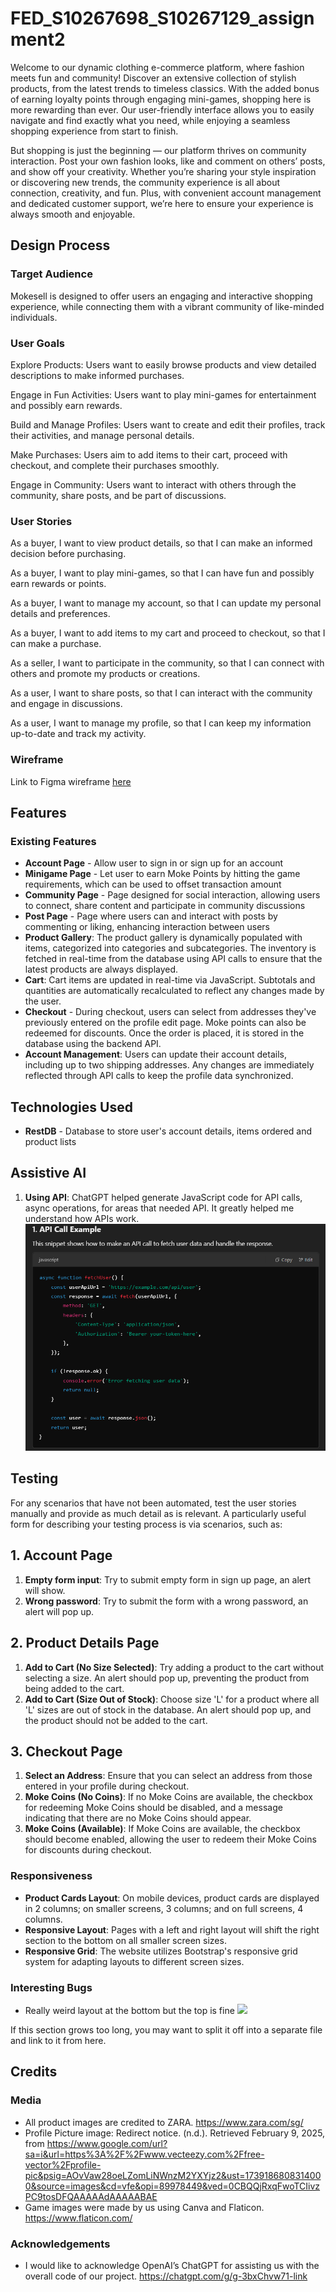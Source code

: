 # FED_S10267698_S10267129_assignment2
Welcome to our dynamic clothing e-commerce platform, where fashion meets fun and community! Discover an extensive collection of stylish products, from the latest trends to timeless classics. With the added bonus of earning loyalty points through engaging mini-games, shopping here is more rewarding than ever. Our user-friendly interface allows you to easily navigate and find exactly what you need, while enjoying a seamless shopping experience from start to finish.

But shopping is just the beginning — our platform thrives on community interaction. Post your own fashion looks, like and comment on others’ posts, and show off your creativity. Whether you’re sharing your style inspiration or discovering new trends, the community experience is all about connection, creativity, and fun. Plus, with convenient account management and dedicated customer support, we’re here to ensure your experience is always smooth and enjoyable.

## Design Process
### **Target Audience**
Mokesell is designed to offer users an engaging and interactive shopping experience, while connecting them with a vibrant community of like-minded individuals.

### **User Goals**
Explore Products: Users want to easily browse products and view detailed descriptions to make informed purchases.

Engage in Fun Activities: Users want to play mini-games for entertainment and possibly earn rewards.

Build and Manage Profiles: Users want to create and edit their profiles, track their activities, and manage personal details.

Make Purchases: Users aim to add items to their cart, proceed with checkout, and complete their purchases smoothly.

Engage in Community: Users want to interact with others through the community, share posts, and be part of discussions.

### **User Stories**
As a buyer, I want to view product details, so that I can make an informed decision before purchasing.

As a buyer, I want to play mini-games, so that I can have fun and possibly earn rewards or points.

As a buyer, I want to manage my account, so that I can update my personal details and preferences.

As a buyer, I want to add items to my cart and proceed to checkout, so that I can make a purchase.

As a seller, I want to participate in the community, so that I can connect with others and promote my products or creations.

As a user, I want to share posts, so that I can interact with the community and engage in discussions.

As a user, I want to manage my profile, so that I can keep my information up-to-date and track my activity.

### **Wireframe**
Link to Figma wireframe [here](https://www.figma.com/design/4J5M9PRrJN0UuTvAqg594X/FED?node-id=0-1&t=2PEObHQbDKjO9HeG-1)

## Features
### Existing Features
- **Account Page** - Allow user to sign in or sign up for an account
- **Minigame Page** - Let user to earn Moke Points by hitting the game requirements, which can be used to offset transaction amount
- **Community Page** - Page designed for social interaction, allowing users to connect, share content and participate in community discussions
- **Post Page** - Page where users can and interact with posts by commenting or liking, enhancing interaction between users
- **Product Gallery**: The product gallery is dynamically populated with items, categorized into categories and subcategories. The inventory is fetched in real-time from the database using API calls to ensure that the latest products are always displayed.
- **Cart**: Cart items are updated in real-time via JavaScript. Subtotals and quantities are automatically recalculated to reflect any changes made by the user.
- **Checkout** - During checkout, users can select from addresses they've previously entered on the profile edit page. Moke points can also be redeemed for discounts. Once the order is placed, it is stored in the database using the backend API.
- **Account Management**: Users can update their account details, including up to two shipping addresses. Any changes are immediately reflected through API calls to keep the profile data synchronized.

## Technologies Used
- **RestDB** - Database to store user's account details, items ordered and product lists

## Assistive AI
1. **Using API**: ChatGPT helped generate JavaScript code for API calls, async operations, for areas that needed API. It greatly helped me understand how APIs work.
![](images/source-code-ss1.png)

## Testing
For any scenarios that have not been automated, test the user stories manually and provide as much detail as is relevant. A particularly useful form for describing your testing process is via scenarios, such as:

## 1. Account Page
1. **Empty form input**: Try to submit empty form in sign up page, an alert will show.
2. **Wrong password**: Try to submit the form with a wrong password, an alert will pop up.

## 2. Product Details Page
1. **Add to Cart (No Size Selected)**: Try adding a product to the cart without selecting a size. An alert should pop up, preventing the product from being added to the cart.
2. **Add to Cart (Size Out of Stock)**: Choose size 'L' for a product where all 'L' sizes are out of stock in the database. An alert should pop up, and the product should not be added to the cart.

## 3. Checkout Page
1. **Select an Address**: Ensure that you can select an address from those entered in your profile during checkout.
2. **Moke Coins (No Coins)**: If no Moke Coins are available, the checkbox for redeeming Moke Coins should be disabled, and a message indicating that there are no Moke Coins should appear.
3. **Moke Coins (Available)**: If Moke Coins are available, the checkbox should become enabled, allowing the user to redeem their Moke Coins for discounts during checkout.

### Responsiveness
- **Product Cards Layout**: On mobile devices, product cards are displayed in 2 columns; on smaller screens, 3 columns; and on full screens, 4 columns.
- **Responsive Layout**: Pages with a left and right layout will shift the right section to the bottom on all smaller screen sizes.
- **Responsive Grid**: The website utilizes Bootstrap's responsive grid system for adapting layouts to different screen sizes.

### Interesting Bugs
- Really weird layout at the bottom but the top is fine
![](https://github.com/user-attachments/assets/b8e55e5c-881f-4df1-b95c-0dfdd85aed60)

If this section grows too long, you may want to split it off into a separate file and link to it from here.
## Credits
### Media
- All product images are credited to ZARA. https://www.zara.com/sg/
- Profile Picture image: Redirect notice. (n.d.). Retrieved February 9, 2025, from https://www.google.com/url?sa=i&url=https%3A%2F%2Fwww.vecteezy.com%2Ffree-vector%2Fprofile-pic&psig=AOvVaw28oeLZomLiNWnzM2YXYjz2&ust=1739186808314000&source=images&cd=vfe&opi=89978449&ved=0CBQQjRxqFwoTCIivzPC9tosDFQAAAAAdAAAAABAE
- Game images were made by us using Canva and Flaticon. https://www.flaticon.com/
### Acknowledgements
- I would like to acknowledge OpenAI’s ChatGPT for assisting us with the overall code of our project. https://chatgpt.com/g/g-3bxChvw71-link
